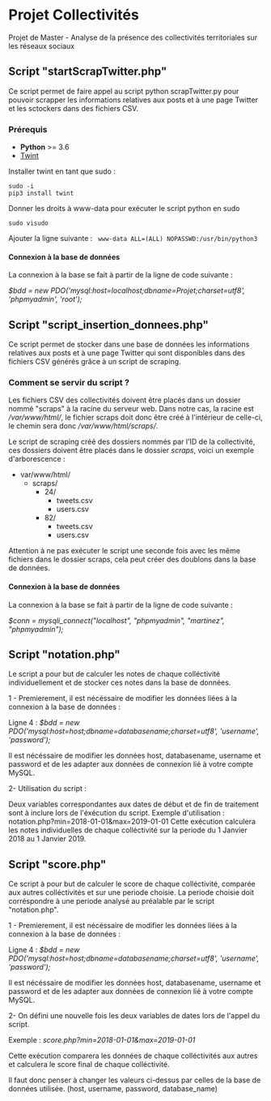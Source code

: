 # Projet Collectivités
Projet de Master - Analyse de la présence des collectivités territoriales sur les réseaux sociaux

## Script "startScrapTwitter.php"

Ce script permet de faire appel au script python scrapTwitter.py pour pouvoir scrapper les informations relatives aux posts et à une page Twitter et les sctockers dans des fichiers CSV.

### Prérequis
- **Python** >= 3.6
- [Twint](https://github.com/twintproject/twint)

Installer twint en tant que sudo : 
```
sudo -i
pip3 install twint
```

Donner les droits à www-data pour exécuter le script python en sudo

    sudo visudo
Ajouter la ligne suivante :
` www-data ALL=(ALL) NOPASSWD:/usr/bin/python3` 


#### Connexion à la base de données

La connexion à la base se fait à partir de la ligne de code suivante :

*$bdd = new PDO('mysql:host=localhost;dbname=Projet;charset=utf8', 'phpmyadmin', 'root');*



## Script "script_insertion_donnees.php"

Ce script permet de stocker dans une base de données les informations relatives aux posts et à une page Twitter qui sont disponibles dans des fichiers CSV générés grâce à un script de scraping.

### Comment se servir du script ?

Les fichiers CSV des collectivités doivent être placés dans un dossier nommé "scraps" à la racine du serveur web.
Dans notre cas, la racine est */var/www/html/*, le fichier scraps doit donc être créé à l'intérieur de celle-ci, le chemin sera donc */var/www/html/scraps/*.

Le script de scraping créé des dossiers nommés par l'ID de la collectivité, ces dossiers doivent être placés dans le dossier *scraps*, voici un exemple d'arborescence :

 - var/www/html/
	- scraps/
		- 24/
			- tweets.csv
			- users.csv
		- 82/
			- tweets.csv
			- users.csv

Attention à ne pas exécuter le script une seconde fois avec les même fichiers dans le dossier scraps, cela peut créer des doublons dans la base de données.

#### Connexion à la base de données

La connexion à la base se fait à partir de la ligne de code suivante :

*$conn = mysqli_connect("localhost", "phpmyadmin", "martinez", "phpmyadmin");*

## Script "notation.php"

Le script a pour but de calculer les notes de chaque colléctivité individuellement et de stocker ces notes dans la base de données.

1 - Premierement, il est nécéssaire de modifier les données liées à la connexion à la base de données :

Ligne 4 : *$bdd = new PDO('mysql:host=host;dbname=databasename;charset=utf8', 'username', 'password');*

Il est nécéssaire de modifier les données host, databasename, username et password et de les adapter aux données de connexion lié à votre compte MySQL.
 

2- Utilisation du script :

Deux variables correspondantes aux dates de début et de fin de traitement sont à inclure lors de l'éxécution du script.
Exemple d'utilisation : notation.php?min=2018-01-01&max=2019-01-01
Cette exécution calculera les notes individuelles de chaque colléctivité sur la periode du 1 Janvier 2018 au 1 Janvier 2019.

## Script "score.php"

Ce script à pour but de calculer le score de chaque colléctivité, comparée aux autres colléctivités et sur une periode choisie.
La periode choisie doit corréspondre à une periode analysé au préalable par le script "notation.php".

1 - Premierement, il est nécéssaire de modifier les données liées à la connexion à la base de données :

Ligne 4 : *$bdd = new PDO('mysql:host=host;dbname=databasename;charset=utf8', 'username', 'password');*

Il est nécéssaire de modifier les données host, databasename, username et password et de les adapter aux données de connexion lié à votre compte MySQL.

2- On défini une nouvelle fois les deux variables de dates lors de l'appel du script.

Exemple : *score.php?min=2018-01-01&max=2019-01-01*

Cette exécution comparera les données de chaque colléctivités aux autres et calculera le score final de chaque colléctivité.

Il faut donc penser à changer les valeurs ci-dessus par celles de la base de données utilisée. (host, username, password, database_name)



